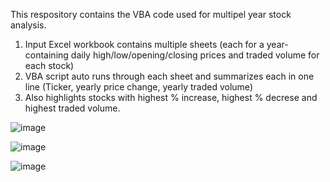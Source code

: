 This respository contains the VBA code used for multipel year stock analysis.

1. Input Excel workbook contains multiple sheets (each for a year- containing daily high/low/opening/closing prices and traded volume for each stock)
2. VBA script auto runs through each sheet and summarizes each in one line (Ticker, yearly price change, yearly traded volume)
3. Also highlights stocks with highest % increase, highest % decrese and highest traded volume. 

![image](https://user-images.githubusercontent.com/46301674/53771030-fbf99d80-3e95-11e9-8047-1432f0f9be20.png)

![image](https://user-images.githubusercontent.com/46301674/53771085-29dee200-3e96-11e9-849c-08ac07bc8430.png)

![image](https://user-images.githubusercontent.com/46301674/53771121-50048200-3e96-11e9-9ae0-44f577c8e510.png)
